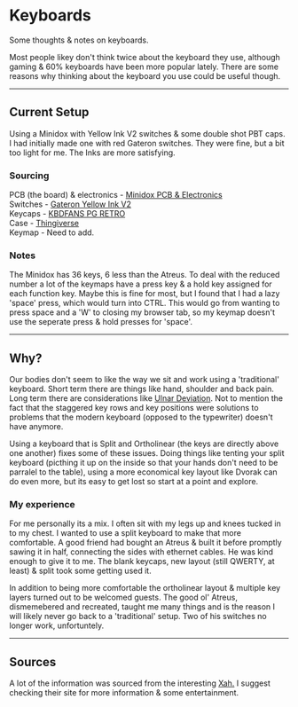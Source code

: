 # Keyboards

Some thoughts & notes on keyboards.  
  
Most people likey don't think twice about the keyboard they use, although gaming & 60% keyboards have been more popular lately. There are some reasons why thinking about the keyboard you use could be useful though.  

---

## Current Setup

Using a Minidox with Yellow Ink V2 switches & some double shot PBT caps. I had initially made one with red Gateron switches. They were fine, but a bit too light for me. The Inks are more satisfying.  

### Sourcing 

PCB (the board) & electronics - [Minidox PCB & Electronics](https://shop.profetkeyboards.com/product/minidox-pcb-set)  
Switches - [Gateron Yellow Ink V2](https://www.ctrlshiftesc.co.za/products/ink-v2-switch)  
Keycaps - [KBDFANS PG RETRO](https://www.ctrlshiftesc.co.za/products/kbdfans-pg-retro-keycap-set)  
Case - [Thingiverse](https://www.thingiverse.com/thing:2856789)  
Keymap - Need to add.

### Notes

The Minidox has 36 keys, 6 less than the Atreus. To deal with the reduced number a lot of the keymaps have a press key & a hold key assigned for each function key. Maybe this is fine for most, but I found that I had a lazy 'space' press, which would turn into CTRL. This would go from wanting to press space and a 'W' to closing my browser tab, so my keymap doesn't use the seperate press & hold presses for 'space'. 

---

## Why?

Our bodies don't seem to like the way we sit and work using a 'traditional' keyboard. Short term there are things like hand, shoulder and back pain. Long term there are considerations like [Ulnar Deviation](https://www.medicalnewstoday.com/articles/325777). Not to mention the fact that the staggered key rows and key positions were solutions to problems that the modern keyboard (opposed to the typewriter) doesn't have anymore.

Using a keyboard that is Split and Ortholinear (the keys are directly above one another) fixes some of these issues. Doing things like tenting your split keyboard (picthing it up on the inside so that your hands don't need to be parralel to the table), using a more economical key layout like Dvorak can do even more, but its easy to get lost so start at a point and explore.  

### My experience

For me personally its a mix. I often sit with my legs up and knees tucked in to my chest. I wanted to use a split keyboard to make that more comfortable. A good friend had bought an Atreus & built it before promptly sawing it in half, connecting the sides with ethernet cables. He was kind enough to give it to me. The blank keycaps, new layout (still QWERTY, at least) & split took some getting used it. 

In addition to being more comfortable the ortholinear layout & multiple key layers turned out to be welcomed guests. The good ol' Atreus, dismemebered and recreated, taught me many things and is the reason I will likely never go back to a 'traditional' setup. Two of his switches no longer work, unfortuntely. 

---

## Sources

A lot of the information was sourced from the interesting [Xah.](http://xahlee.info/kbd/keyboarding.html) I suggest checking their site for more information & some entertainment. 
